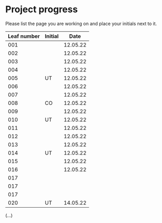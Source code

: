 # Project progress

Please list the page you are working on and place your initials next to it.

| Leaf number      | Initial | Date |
| ----------- | ----------- | ------|
|  001     |     | 12.05.22 |
|  002     |     | 12.05.22 |
|  003     |     | 12.05.22 |
|  004     |     | 12.05.22 |
|  005     | UT  | 12.05.22 |
|  006     |     | 12.05.22 |
|  007     |     | 12.05.22 |
|  008     | CO  | 12.05.22 |
|  009     |     | 12.05.22 |
|  010     | UT  | 12.05.22 |
|  011     |     | 12.05.22 |
|  012     |     | 12.05.22 |
|  013     |     | 12.05.22 |
|  014     | UT  | 12.05.22 |
|  015     |     | 12.05.22 |
|  016     |     | 12.05.22 |
|  017     |     |          |
|  017     |     |          |
|  017     |     |          |
|  020     | UT  | 14.05.22 |

(...)
